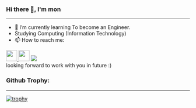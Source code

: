 ### Hi there 👋, I'm mon
---
- 🌱 I’m currently learning To become an Engineer.
- Studying Computing (Information Technology)
- 📫 How to reach me: <br>
<a href = "https://www.facebook.com/profile.php?id=100001113790621" target="blank">
  <img src="https://img.icons8.com/fluency/30/000000/facebook-new.png" height='30'/>
</a>
<a href="https://www.linkedin.com/in/panitan-sripoom/" target="blank"><img src="https://i.imgur.com/a5jDgN0.png" height='30'></a>
  <!-- https://www.linkedin.com/in/nicha-songkiwattanapacharoen-5539b7204/ -->
<a href = "###" target="blank">
  <img src="https://img.icons8.com/office/30/000000/instagram-new.png"/>
</a>
<br>
looking forward to work with you in future :)

### Github Trophy:
---
[![trophy](https://github-profile-trophy.vercel.app/?username=MonPanitan&theme=radical)](https://github.com/ryo-ma/github-profile-trophy)

<!-- ### Github stats:
---
<div>
  <img src="https://github-readme-stats.vercel.app/api?username=MonPanitan&show_icons=true&theme=radical" height="170"/>
  <img src="https://github-readme-stats.vercel.app/api/top-langs/?username=Monpanitan&layout=compact&theme=radical"/>
</div> -->







<!--
**MonPanitan/MonPanitan** is a ✨ _special_ ✨ repository because its `README.md` (this file) appears on your GitHub profile.

Here are some ideas to get you started:

- 🔭 I’m currently working on ...

- 👯 I’m looking to collaborate on ...
- 🤔 I’m looking for help with ...
- 💬 Ask me about ...

- 😄 Pronouns: ...
- ⚡ Fun fact: ...
-->
